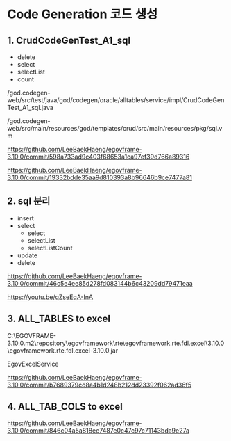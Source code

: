 # Code Generation 코드 생성

## 1. CrudCodeGenTest_A1_sql
- delete
- select
- selectList
- count

/god.codegen-web/src/test/java/god/codegen/oracle/alltables/service/impl/CrudCodeGenTest_A1_sql.java

/god.codegen-web/src/main/resources/god/templates/crud/src/main/resources/pkg/sql.vm

<https://github.com/LeeBaekHaeng/egovframe-3.10.0/commit/598a733ad9c403f68653a1ca97ef39d766a89316>

<https://github.com/LeeBaekHaeng/egovframe-3.10.0/commit/19332bdde35aa9d810393a8b96646b9ce7477a81>

## 2. sql 분리
- insert
- select
    - select
    - selectList
    - selectListCount
- update
- delete

<https://github.com/LeeBaekHaeng/egovframe-3.10.0/commit/46c5e4ee85d278fd083144b6c43209dd79471eaa>

<https://youtu.be/qZseEqA-InA>

## 3. ALL_TABLES to excel

C:\EGOVFRAME-3.10.0\.m2\repository\egovframework\rte\egovframework.rte.fdl.excel\3.10.0\egovframework.rte.fdl.excel-3.10.0.jar

EgovExcelService

<https://github.com/LeeBaekHaeng/egovframe-3.10.0/commit/b7689379cd8a4b1d248b212dd23392f062ad36f5>

## 4. ALL_TAB_COLS to excel

<https://github.com/LeeBaekHaeng/egovframe-3.10.0/commit/846c04a5a818ee7487e0c47c97c71143bda9e27a>


